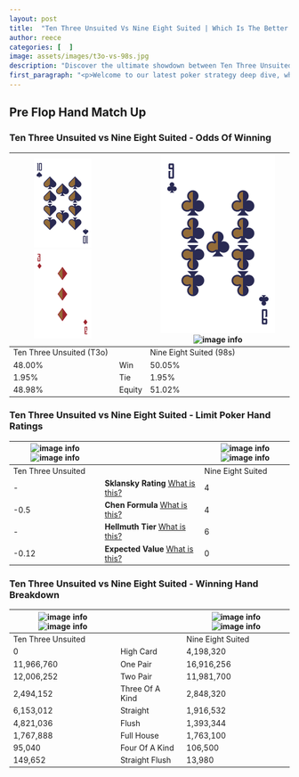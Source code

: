 ```yaml
---
layout: post
title:  "Ten Three Unsuited Vs Nine Eight Suited | Which Is The Better Hand In Poker? A Complete Guide"
author: reece
categories: [  ]
image: assets/images/t3o-vs-98s.jpg
description: "Discover the ultimate showdown between Ten Three Unsuited and Nine Eight Suited in poker! Uncover the odds, strategies, and scenarios where one hand triumphs over the other. Get ready to up your poker game with this thrilling analysis."
first_paragraph: "<p>Welcome to our latest poker strategy deep dive, where we're pitting two distinct hands against each other in a high-stakes showdown: Ten Three Unsuited vs Nine Eight Suited.</p><p>In the dynamic world of poker, every decision counts, and knowing which hand holds the upper hand is key to your success at the table.</p><p>In this article, we'll dissect these two hands, explore the scenarios where one dominates the other, and equip you with the knowledge to make strategic choices that can tip the odds in your favor.</p><p>Get ready to unravel the intriguing dynamics of these poker hands and elevate your game to new heights.</p>"
---
```




[comment]: # (sp0)

## Pre Flop Hand Match Up

<div class="table hand-ratings" markdown="1"> 



### Ten Three Unsuited vs Nine Eight Suited - Odds Of Winning


    
| ![image info](assets/images/hand1/T.png) ![image info](assets/images/hand1/3o.png) |  | ![image info](assets/images/hand2/9.png) ![image info](assets/images/hand2/8s.png) |
| -------- | -------- | -------- |
| Ten Three Unsuited (T3o) |  | Nine Eight Suited (98s) |
| 48.00% | Win | 50.05% |
| 1.95% | Tie | 1.95% |
| 48.98% | Equity | 51.02% |




[comment]: # (sp1)



### Ten Three Unsuited vs Nine Eight Suited - Limit Poker Hand Ratings


    
| ![image info](https://www.riverpairs.com/assets/images/hand1/T.png) ![image info](https://www.riverpairs.com/assets/images/hand1/3o.png) |  | ![image info](https://www.riverpairs.com/assets/images/hand2/9.png) ![image info](https://www.riverpairs.com/assets/images/hand2/8s.png) |
| -------- | -------- | -------- |
| Ten Three Unsuited |  | Nine Eight Suited |
| - | **Sklansky Rating** [What is this?](/sklansky-rating-explained) | 4 |
| -0.5 | **Chen Formula** [What is this?](/chen-formula-explained) | 4 |
| - | **Hellmuth Tier** [What is this?](/Hellmuth-tier-explained) | 6 |
| -0.12 | **Expected Value** [What is this?](/expected-value-explained) | 0 |




[comment]: # (sp2)



### Ten Three Unsuited vs Nine Eight Suited - Winning Hand Breakdown


    
| ![image info](https://www.riverpairs.com/assets/images/hand1/T.png) ![image info](https://www.riverpairs.com/assets/images/hand1/3o.png) |  | ![image info](https://www.riverpairs.com/assets/images/hand2/9.png) ![image info](https://www.riverpairs.com/assets/images/hand2/8s.png) |
| -------- | -------- | -------- |
| Ten Three Unsuited |  | Nine Eight Suited |
| 0 | High Card | 4,198,320 |
| 11,966,760 | One Pair | 16,916,256 |
| 12,006,252 | Two Pair | 11,981,700 |
| 2,494,152 | Three Of A Kind | 2,848,320 |
| 6,153,012 | Straight | 1,916,532 |
| 4,821,036 | Flush | 1,393,344 |
| 1,767,888 | Full House | 1,763,100 |
| 95,040 | Four Of A Kind | 106,500 |
| 149,652 | Straight Flush | 13,980 |




[comment]: # (sp3)



</div>

[comment]: # (sp4)



[comment]: # (sp5)

